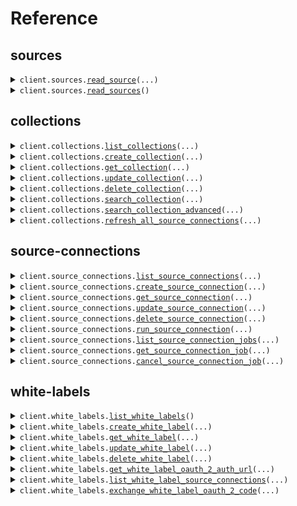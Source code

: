 # Reference
## sources
<details><summary><code>client.sources.<a href="src/airweave/sources/client.py">read_source</a>(...)</code></summary>
<dl>
<dd>

#### 📝 Description

<dl>
<dd>

<dl>
<dd>

Get detailed information about a specific data source connector.
</dd>
</dl>
</dd>
</dl>

#### 🔌 Usage

<dl>
<dd>

<dl>
<dd>

```python
from airweave import AirweaveSDK

client = AirweaveSDK(
    api_key="YOUR_API_KEY",
)
client.sources.read_source(
    short_name="short_name",
)

```
</dd>
</dl>
</dd>
</dl>

#### ⚙️ Parameters

<dl>
<dd>

<dl>
<dd>

**short_name:** `str` — Technical identifier of the source type (e.g., 'github', 'stripe', 'slack')
    
</dd>
</dl>

<dl>
<dd>

**request_options:** `typing.Optional[RequestOptions]` — Request-specific configuration.
    
</dd>
</dl>
</dd>
</dl>


</dd>
</dl>
</details>

<details><summary><code>client.sources.<a href="src/airweave/sources/client.py">read_sources</a>()</code></summary>
<dl>
<dd>

#### 📝 Description

<dl>
<dd>

<dl>
<dd>

List all available data source connectors.

<br/><br/>
Returns the complete catalog of source types that Airweave can connect to.
</dd>
</dl>
</dd>
</dl>

#### 🔌 Usage

<dl>
<dd>

<dl>
<dd>

```python
from airweave import AirweaveSDK

client = AirweaveSDK(
    api_key="YOUR_API_KEY",
)
client.sources.read_sources()

```
</dd>
</dl>
</dd>
</dl>

#### ⚙️ Parameters

<dl>
<dd>

<dl>
<dd>

**request_options:** `typing.Optional[RequestOptions]` — Request-specific configuration.
    
</dd>
</dl>
</dd>
</dl>


</dd>
</dl>
</details>

## collections
<details><summary><code>client.collections.<a href="src/airweave/collections/client.py">list_collections</a>(...)</code></summary>
<dl>
<dd>

#### 📝 Description

<dl>
<dd>

<dl>
<dd>

List all collections that belong to your organization.
</dd>
</dl>
</dd>
</dl>

#### 🔌 Usage

<dl>
<dd>

<dl>
<dd>

```python
from airweave import AirweaveSDK

client = AirweaveSDK(
    api_key="YOUR_API_KEY",
)
client.collections.list_collections()

```
</dd>
</dl>
</dd>
</dl>

#### ⚙️ Parameters

<dl>
<dd>

<dl>
<dd>

**skip:** `typing.Optional[int]` — Number of collections to skip for pagination
    
</dd>
</dl>

<dl>
<dd>

**limit:** `typing.Optional[int]` — Maximum number of collections to return (1-1000)
    
</dd>
</dl>

<dl>
<dd>

**request_options:** `typing.Optional[RequestOptions]` — Request-specific configuration.
    
</dd>
</dl>
</dd>
</dl>


</dd>
</dl>
</details>

<details><summary><code>client.collections.<a href="src/airweave/collections/client.py">create_collection</a>(...)</code></summary>
<dl>
<dd>

#### 📝 Description

<dl>
<dd>

<dl>
<dd>

Create a new collection.

The newly created collection is initially empty and does not contain any data
until you explicitly add source connections to it.
</dd>
</dl>
</dd>
</dl>

#### 🔌 Usage

<dl>
<dd>

<dl>
<dd>

```python
from airweave import AirweaveSDK

client = AirweaveSDK(
    api_key="YOUR_API_KEY",
)
client.collections.create_collection(
    name="Finance Data",
    readable_id="finance-data-reports",
)

```
</dd>
</dl>
</dd>
</dl>

#### ⚙️ Parameters

<dl>
<dd>

<dl>
<dd>

**name:** `str` — Human-readable display name for the collection. This appears in the UI and should clearly describe the data contained within (e.g., 'Finance Data').
    
</dd>
</dl>

<dl>
<dd>

**readable_id:** `typing.Optional[str]` — URL-safe unique identifier used in API endpoints. Must contain only lowercase letters, numbers, and hyphens. If not provided, it will be automatically generated from the collection name with a random suffix for uniqueness (e.g., 'finance-data-ab123').
    
</dd>
</dl>

<dl>
<dd>

**request_options:** `typing.Optional[RequestOptions]` — Request-specific configuration.
    
</dd>
</dl>
</dd>
</dl>


</dd>
</dl>
</details>

<details><summary><code>client.collections.<a href="src/airweave/collections/client.py">get_collection</a>(...)</code></summary>
<dl>
<dd>

#### 📝 Description

<dl>
<dd>

<dl>
<dd>

Retrieve a specific collection by its readable ID.
</dd>
</dl>
</dd>
</dl>

#### 🔌 Usage

<dl>
<dd>

<dl>
<dd>

```python
from airweave import AirweaveSDK

client = AirweaveSDK(
    api_key="YOUR_API_KEY",
)
client.collections.get_collection(
    readable_id="readable_id",
)

```
</dd>
</dl>
</dd>
</dl>

#### ⚙️ Parameters

<dl>
<dd>

<dl>
<dd>

**readable_id:** `str` — The unique readable identifier of the collection (e.g., 'finance-data-ab123')
    
</dd>
</dl>

<dl>
<dd>

**request_options:** `typing.Optional[RequestOptions]` — Request-specific configuration.
    
</dd>
</dl>
</dd>
</dl>


</dd>
</dl>
</details>

<details><summary><code>client.collections.<a href="src/airweave/collections/client.py">update_collection</a>(...)</code></summary>
<dl>
<dd>

#### 📝 Description

<dl>
<dd>

<dl>
<dd>

Update a collection's properties.

Modifies the display name of an existing collection.
Note that the readable ID cannot be changed after creation to maintain stable
API endpoints and preserve any existing integrations or bookmarks.
</dd>
</dl>
</dd>
</dl>

#### 🔌 Usage

<dl>
<dd>

<dl>
<dd>

```python
from airweave import AirweaveSDK

client = AirweaveSDK(
    api_key="YOUR_API_KEY",
)
client.collections.update_collection(
    readable_id="readable_id",
    name="Updated Finance Data",
)

```
</dd>
</dl>
</dd>
</dl>

#### ⚙️ Parameters

<dl>
<dd>

<dl>
<dd>

**readable_id:** `str` — The unique readable identifier of the collection to update
    
</dd>
</dl>

<dl>
<dd>

**name:** `typing.Optional[str]` — Updated display name for the collection. Must be between 4 and 64 characters.
    
</dd>
</dl>

<dl>
<dd>

**request_options:** `typing.Optional[RequestOptions]` — Request-specific configuration.
    
</dd>
</dl>
</dd>
</dl>


</dd>
</dl>
</details>

<details><summary><code>client.collections.<a href="src/airweave/collections/client.py">delete_collection</a>(...)</code></summary>
<dl>
<dd>

#### 📝 Description

<dl>
<dd>

<dl>
<dd>

Delete a collection and all associated data.

Permanently removes a collection from your organization including all synced data
from the destination systems. All source connections within this collection
will also be deleted as part of the cleanup process. This action cannot be undone.
</dd>
</dl>
</dd>
</dl>

#### 🔌 Usage

<dl>
<dd>

<dl>
<dd>

```python
from airweave import AirweaveSDK

client = AirweaveSDK(
    api_key="YOUR_API_KEY",
)
client.collections.delete_collection(
    readable_id="readable_id",
)

```
</dd>
</dl>
</dd>
</dl>

#### ⚙️ Parameters

<dl>
<dd>

<dl>
<dd>

**readable_id:** `str` — The unique readable identifier of the collection to delete
    
</dd>
</dl>

<dl>
<dd>

**request_options:** `typing.Optional[RequestOptions]` — Request-specific configuration.
    
</dd>
</dl>
</dd>
</dl>


</dd>
</dl>
</details>

<details><summary><code>client.collections.<a href="src/airweave/collections/client.py">search_collection</a>(...)</code></summary>
<dl>
<dd>

#### 📝 Description

<dl>
<dd>

<dl>
<dd>

Search across all data sources within the specified collection.

This GET endpoint provides basic search functionality. For advanced filtering
and options, use the POST /search endpoint.
</dd>
</dl>
</dd>
</dl>

#### 🔌 Usage

<dl>
<dd>

<dl>
<dd>

```python
from airweave import AirweaveSDK

client = AirweaveSDK(
    api_key="YOUR_API_KEY",
)
client.collections.search_collection(
    readable_id="readable_id",
    query="customer payment issues",
)

```
</dd>
</dl>
</dd>
</dl>

#### ⚙️ Parameters

<dl>
<dd>

<dl>
<dd>

**readable_id:** `str` — The unique readable identifier of the collection to search
    
</dd>
</dl>

<dl>
<dd>

**query:** `str` — The search query text to find relevant documents and data
    
</dd>
</dl>

<dl>
<dd>

**response_type:** `typing.Optional[ResponseType]` — Format of the response: 'raw' returns search results, 'completion' returns AI-generated answers
    
</dd>
</dl>

<dl>
<dd>

**limit:** `typing.Optional[int]` — Maximum number of results to return
    
</dd>
</dl>

<dl>
<dd>

**offset:** `typing.Optional[int]` — Number of results to skip for pagination
    
</dd>
</dl>

<dl>
<dd>

**recency_bias:** `typing.Optional[float]` — How much to weigh recency vs similarity (0..1). 0 = no recency effect; 1 = rank by recency only.
    
</dd>
</dl>

<dl>
<dd>

**request_options:** `typing.Optional[RequestOptions]` — Request-specific configuration.
    
</dd>
</dl>
</dd>
</dl>


</dd>
</dl>
</details>

<details><summary><code>client.collections.<a href="src/airweave/collections/client.py">search_collection_advanced</a>(...)</code></summary>
<dl>
<dd>

#### 📝 Description

<dl>
<dd>

<dl>
<dd>

Advanced search with comprehensive filtering and options.

This endpoint supports:
- Metadata filtering using Qdrant's native filter syntax
- Pagination with offset and limit
- Score threshold filtering
- Query expansion strategies (default: AUTO, generates up to 4 variations)
- Automatic filter extraction from natural language (default: ON)
- LLM-based result reranking (default: ON)

Default behavior:
- Query expansion: ON (AUTO strategy)
- Query interpretation: ON (extracts filters from natural language)
- Reranking: ON (improves relevance using LLM)
- Score threshold: None (no filtering)

To disable features, explicitly set:
- enable_reranking: false
- enable_query_interpretation: false
- expansion_strategy: "no_expansion"
</dd>
</dl>
</dd>
</dl>

#### 🔌 Usage

<dl>
<dd>

<dl>
<dd>

```python
from airweave import AirweaveSDK, FieldCondition, Filter

client = AirweaveSDK(
    api_key="YOUR_API_KEY",
)
client.collections.search_collection_advanced(
    readable_id="readable_id",
    query="customer payment issues",
    filter=Filter(
        must=FieldCondition(
            key="key",
        ),
    ),
    limit=10,
    score_threshold=0.7,
    response_type="completion",
)

```
</dd>
</dl>
</dd>
</dl>

#### ⚙️ Parameters

<dl>
<dd>

<dl>
<dd>

**readable_id:** `str` — The unique readable identifier of the collection to search
    
</dd>
</dl>

<dl>
<dd>

**query:** `str` — The search query text
    
</dd>
</dl>

<dl>
<dd>

**filter:** `typing.Optional[Filter]` — Qdrant native filter for metadata-based filtering
    
</dd>
</dl>

<dl>
<dd>

**offset:** `typing.Optional[int]` — Number of results to skip (DEFAULT: 0)
    
</dd>
</dl>

<dl>
<dd>

**limit:** `typing.Optional[int]` — Maximum number of results to return (DEFAULT: 20)
    
</dd>
</dl>

<dl>
<dd>

**score_threshold:** `typing.Optional[float]` — Minimum similarity score threshold (DEFAULT: None - no filtering)
    
</dd>
</dl>

<dl>
<dd>

**response_type:** `typing.Optional[ResponseType]` — Type of response - 'raw' or 'completion' (DEFAULT: 'raw')
    
</dd>
</dl>

<dl>
<dd>

**search_method:** `typing.Optional[SearchRequestSearchMethod]` — Search method to use (DEFAULT: 'hybrid' - combines neural + BM25)
    
</dd>
</dl>

<dl>
<dd>

**recency_bias:** `typing.Optional[float]` — How much document age penalizes the similarity score (0..1). 0 = no age penalty (pure similarity); 0.5 = old docs lose up to 50% of their score; 1 = old docs get zero score (pure recency). Applied as: score × (1 - bias + bias × age_factor). Works within top ~10,000 semantic matches. DEFAULT: 0.3
    
</dd>
</dl>

<dl>
<dd>

**expansion_strategy:** `typing.Optional[QueryExpansionStrategy]` — Query expansion strategy (DEFAULT: 'auto' - generates up to 4 query variations). Options: 'auto', 'llm', 'no_expansion'
    
</dd>
</dl>

<dl>
<dd>

**enable_reranking:** `typing.Optional[bool]` — Enable LLM-based reranking to improve result relevance (DEFAULT: True - enabled, set to False to disable)
    
</dd>
</dl>

<dl>
<dd>

**enable_query_interpretation:** `typing.Optional[bool]` — Enable automatic filter extraction from natural language query (DEFAULT: True - enabled, set to False to disable)
    
</dd>
</dl>

<dl>
<dd>

**request_options:** `typing.Optional[RequestOptions]` — Request-specific configuration.
    
</dd>
</dl>
</dd>
</dl>


</dd>
</dl>
</details>

<details><summary><code>client.collections.<a href="src/airweave/collections/client.py">refresh_all_source_connections</a>(...)</code></summary>
<dl>
<dd>

#### 📝 Description

<dl>
<dd>

<dl>
<dd>

Trigger data synchronization for all source connections in the collection.

The sync jobs run asynchronously in the background, so this endpoint
returns immediately with job details that you can use to track progress. You can
monitor the status of individual data synchronization using the source connection
endpoints.
</dd>
</dl>
</dd>
</dl>

#### 🔌 Usage

<dl>
<dd>

<dl>
<dd>

```python
from airweave import AirweaveSDK

client = AirweaveSDK(
    api_key="YOUR_API_KEY",
)
client.collections.refresh_all_source_connections(
    readable_id="readable_id",
)

```
</dd>
</dl>
</dd>
</dl>

#### ⚙️ Parameters

<dl>
<dd>

<dl>
<dd>

**readable_id:** `str` — The unique readable identifier of the collection to refresh
    
</dd>
</dl>

<dl>
<dd>

**request_options:** `typing.Optional[RequestOptions]` — Request-specific configuration.
    
</dd>
</dl>
</dd>
</dl>


</dd>
</dl>
</details>

## source-connections
<details><summary><code>client.source_connections.<a href="src/airweave/source_connections/client.py">list_source_connections</a>(...)</code></summary>
<dl>
<dd>

#### 📝 Description

<dl>
<dd>

<dl>
<dd>

List source connections across your organization.

By default, returns ALL source connections from every collection in your
organization. Use the 'collection' parameter to filter results to a specific
collection. This is useful for getting an overview of all your data sources
or managing connections within a particular collection.
</dd>
</dl>
</dd>
</dl>

#### 🔌 Usage

<dl>
<dd>

<dl>
<dd>

```python
from airweave import AirweaveSDK

client = AirweaveSDK(
    api_key="YOUR_API_KEY",
)
client.source_connections.list_source_connections()

```
</dd>
</dl>
</dd>
</dl>

#### ⚙️ Parameters

<dl>
<dd>

<dl>
<dd>

**collection:** `typing.Optional[str]` — Filter source connections by collection readable ID
    
</dd>
</dl>

<dl>
<dd>

**skip:** `typing.Optional[int]` — Number of source connections to skip for pagination
    
</dd>
</dl>

<dl>
<dd>

**limit:** `typing.Optional[int]` — Maximum number of source connections to return (1-1000)
    
</dd>
</dl>

<dl>
<dd>

**request_options:** `typing.Optional[RequestOptions]` — Request-specific configuration.
    
</dd>
</dl>
</dd>
</dl>


</dd>
</dl>
</details>

<details><summary><code>client.source_connections.<a href="src/airweave/source_connections/client.py">create_source_connection</a>(...)</code></summary>
<dl>
<dd>

#### 📝 Description

<dl>
<dd>

<dl>
<dd>

Create a new source connection to sync data into your collection.

**This endpoint only works for sources that do not use OAuth2.0.**
Sources that do use OAuth2.0 like Google Drive, Slack, or HubSpot must be
connected through the UI where you can complete the OAuth consent flow
or using Auth Providers (see [Auth Providers](/docs/auth-providers)).<br/><br/>

Credentials for a source have to be provided using the `auth_fields` field.
Currently, it is not automatically checked if the provided credentials are valid.
If they are not valid, the data synchronization will fail.<br/><br/>

Check the documentation of a specific source (for example
[Github](https://docs.airweave.ai/docs/connectors/github)) to see what kind
of authentication is used.
</dd>
</dl>
</dd>
</dl>

#### 🔌 Usage

<dl>
<dd>

<dl>
<dd>

```python
from airweave import AirweaveSDK

client = AirweaveSDK(
    api_key="YOUR_API_KEY",
)
client.source_connections.create_source_connection(
    name="Production Stripe Account",
    short_name="stripe",
)

```
</dd>
</dl>
</dd>
</dl>

#### ⚙️ Parameters

<dl>
<dd>

<dl>
<dd>

**name:** `str` — Human-readable name for the source connection. This helps you identify the connection in the UI and should clearly describe what data it connects to.
    
</dd>
</dl>

<dl>
<dd>

**short_name:** `str` — Technical identifier of the source type that determines which connector to use for data synchronization.
    
</dd>
</dl>

<dl>
<dd>

**description:** `typing.Optional[str]` — Optional detailed description of what this source connection provides. Use this to document the purpose, data types, or any special considerations for this connection.
    
</dd>
</dl>

<dl>
<dd>

**config_fields:** `typing.Optional[ConfigValues]` — Source-specific configuration parameters required for data extraction. These vary by source type and control how data is retrieved (e.g., database queries, API filters, file paths). Check the documentation of a specific source (for example [Github](https://docs.airweave.ai/docs/connectors/github)) to see what is required.
    
</dd>
</dl>

<dl>
<dd>

**collection:** `typing.Optional[str]` — Readable ID of the collection where synced data will be stored. If not provided, a new collection will be automatically created.
    
</dd>
</dl>

<dl>
<dd>

**cron_schedule:** `typing.Optional[str]` — Cron expression for automatic data synchronization schedule. If not provided, data will only sync when manually triggered. Use standard cron format: minute hour day month weekday.
    
</dd>
</dl>

<dl>
<dd>

**auth_fields:** `typing.Optional[ConfigValues]` — Authentication credentials required to access the data source. The required fields vary by source type. Check the documentation of a specific source (for example [Github](https://docs.airweave.ai/docs/connectors/github)) to see what is required.
    
</dd>
</dl>

<dl>
<dd>

**auth_provider:** `typing.Optional[str]` — Unique readable ID of a connected auth provider to use for authentication instead of providing auth_fields directly. When specified, credentials for the source will be obtained and refreshed automatically by Airweave interaction with the auth provider. To see which auth providers are supported and learn more about how to use them, check [this page](https://docs.airweave.ai/docs/auth-providers).
    
</dd>
</dl>

<dl>
<dd>

**auth_provider_config:** `typing.Optional[ConfigValues]` — Configuration for the auth provider when using auth_provider field. Required fields vary by auth provider. For Composio, use auth_config_id and  account_id to specify which integration and account from Composio you want to use to connect to the source.
    
</dd>
</dl>

<dl>
<dd>

**sync_immediately:** `typing.Optional[bool]` — Whether to start an initial data synchronization immediately after creating the connection.
    
</dd>
</dl>

<dl>
<dd>

**request_options:** `typing.Optional[RequestOptions]` — Request-specific configuration.
    
</dd>
</dl>
</dd>
</dl>


</dd>
</dl>
</details>

<details><summary><code>client.source_connections.<a href="src/airweave/source_connections/client.py">get_source_connection</a>(...)</code></summary>
<dl>
<dd>

#### 📝 Description

<dl>
<dd>

<dl>
<dd>

Retrieve a specific source connection by its ID.
</dd>
</dl>
</dd>
</dl>

#### 🔌 Usage

<dl>
<dd>

<dl>
<dd>

```python
from airweave import AirweaveSDK

client = AirweaveSDK(
    api_key="YOUR_API_KEY",
)
client.source_connections.get_source_connection(
    source_connection_id="source_connection_id",
)

```
</dd>
</dl>
</dd>
</dl>

#### ⚙️ Parameters

<dl>
<dd>

<dl>
<dd>

**source_connection_id:** `str` — The unique identifier of the source connection
    
</dd>
</dl>

<dl>
<dd>

**show_auth_fields:** `typing.Optional[bool]` — Whether to reveal authentication credentials.
    
</dd>
</dl>

<dl>
<dd>

**request_options:** `typing.Optional[RequestOptions]` — Request-specific configuration.
    
</dd>
</dl>
</dd>
</dl>


</dd>
</dl>
</details>

<details><summary><code>client.source_connections.<a href="src/airweave/source_connections/client.py">update_source_connection</a>(...)</code></summary>
<dl>
<dd>

#### 📝 Description

<dl>
<dd>

<dl>
<dd>

Update a source connection's properties.

Modify the configuration of an existing source connection including its name,
authentication credentials, configuration fields, sync schedule, or source-specific settings.
</dd>
</dl>
</dd>
</dl>

#### 🔌 Usage

<dl>
<dd>

<dl>
<dd>

```python
from airweave import AirweaveSDK

client = AirweaveSDK(
    api_key="YOUR_API_KEY",
)
client.source_connections.update_source_connection(
    source_connection_id="source_connection_id",
)

```
</dd>
</dl>
</dd>
</dl>

#### ⚙️ Parameters

<dl>
<dd>

<dl>
<dd>

**source_connection_id:** `str` — The unique identifier of the source connection to update
    
</dd>
</dl>

<dl>
<dd>

**name:** `typing.Optional[str]` — Updated name for the source connection. Must be between 4 and 42 characters.
    
</dd>
</dl>

<dl>
<dd>

**description:** `typing.Optional[str]` — Updated description of what this source connection provides.
    
</dd>
</dl>

<dl>
<dd>

**auth_fields:** `typing.Optional[SourceConnectionUpdateAuthFields]` — Updated authentication credentials for the data source. Provide new credentials to refresh or update authentication.
    
</dd>
</dl>

<dl>
<dd>

**config_fields:** `typing.Optional[ConfigValues]` — Source-specific configuration parameters required for data extraction. These vary by source type and control how data is retrieved (e.g., database queries, API filters, file paths). Check the documentation of a specific source (for example [Github](https://docs.airweave.ai/docs/connectors/github)) to see what is required.
    
</dd>
</dl>

<dl>
<dd>

**cron_schedule:** `typing.Optional[str]` — Updated cron expression for automatic synchronization schedule. Set to null to disable automatic syncing.
    
</dd>
</dl>

<dl>
<dd>

**connection_id:** `typing.Optional[str]` — Internal connection identifier. This is typically managed automatically and should not be modified manually.
    
</dd>
</dl>

<dl>
<dd>

**white_label_id:** `typing.Optional[str]` — ID of the white label integration. Used for custom OAuth integrations with your own branding.
    
</dd>
</dl>

<dl>
<dd>

**auth_provider:** `typing.Optional[str]` — Updated auth provider readable ID. Only relevant if the connection uses an auth provider.
    
</dd>
</dl>

<dl>
<dd>

**auth_provider_config:** `typing.Optional[typing.Dict[str, typing.Optional[typing.Any]]]` — Updated configuration for the auth provider. Only relevant if the connection uses an auth provider.
    
</dd>
</dl>

<dl>
<dd>

**request_options:** `typing.Optional[RequestOptions]` — Request-specific configuration.
    
</dd>
</dl>
</dd>
</dl>


</dd>
</dl>
</details>

<details><summary><code>client.source_connections.<a href="src/airweave/source_connections/client.py">delete_source_connection</a>(...)</code></summary>
<dl>
<dd>

#### 📝 Description

<dl>
<dd>

<dl>
<dd>

Delete a source connection and all associated data.

Permanently removes the source connection configuration and credentials.
By default, previously synced data remains in your destination systems for continuity.
Use delete_data=true to also remove all associated data from destination systems.
</dd>
</dl>
</dd>
</dl>

#### 🔌 Usage

<dl>
<dd>

<dl>
<dd>

```python
from airweave import AirweaveSDK

client = AirweaveSDK(
    api_key="YOUR_API_KEY",
)
client.source_connections.delete_source_connection(
    source_connection_id="source_connection_id",
)

```
</dd>
</dl>
</dd>
</dl>

#### ⚙️ Parameters

<dl>
<dd>

<dl>
<dd>

**source_connection_id:** `str` — The unique identifier of the source connection to delete
    
</dd>
</dl>

<dl>
<dd>

**request_options:** `typing.Optional[RequestOptions]` — Request-specific configuration.
    
</dd>
</dl>
</dd>
</dl>


</dd>
</dl>
</details>

<details><summary><code>client.source_connections.<a href="src/airweave/source_connections/client.py">run_source_connection</a>(...)</code></summary>
<dl>
<dd>

#### 📝 Description

<dl>
<dd>

<dl>
<dd>

Manually trigger a data sync for this source connection.

Starts an immediate synchronization job that extracts fresh data from your source,
transforms it according to your configuration, and updates the destination systems.
The job runs asynchronously and endpoint returns immediately with tracking information.
</dd>
</dl>
</dd>
</dl>

#### 🔌 Usage

<dl>
<dd>

<dl>
<dd>

```python
from airweave import AirweaveSDK

client = AirweaveSDK(
    api_key="YOUR_API_KEY",
)
client.source_connections.run_source_connection(
    source_connection_id="source_connection_id",
)

```
</dd>
</dl>
</dd>
</dl>

#### ⚙️ Parameters

<dl>
<dd>

<dl>
<dd>

**source_connection_id:** `str` — The unique identifier of the source connection to sync
    
</dd>
</dl>

<dl>
<dd>

**access_token:** `typing.Optional[str]` — This parameter gives you the ability to start a sync job with an access token for an OAuth2.0 source directly instead of using the credentials that Airweave has stored for you. Learn more about direct token injection [here](https://docs.airweave.ai/direct-token-injection).
    
</dd>
</dl>

<dl>
<dd>

**request_options:** `typing.Optional[RequestOptions]` — Request-specific configuration.
    
</dd>
</dl>
</dd>
</dl>


</dd>
</dl>
</details>

<details><summary><code>client.source_connections.<a href="src/airweave/source_connections/client.py">list_source_connection_jobs</a>(...)</code></summary>
<dl>
<dd>

#### 📝 Description

<dl>
<dd>

<dl>
<dd>

List all sync jobs for a source connection.

Returns the complete history of data synchronization jobs including successful syncs,
failed attempts, and currently running operations.
</dd>
</dl>
</dd>
</dl>

#### 🔌 Usage

<dl>
<dd>

<dl>
<dd>

```python
from airweave import AirweaveSDK

client = AirweaveSDK(
    api_key="YOUR_API_KEY",
)
client.source_connections.list_source_connection_jobs(
    source_connection_id="source_connection_id",
)

```
</dd>
</dl>
</dd>
</dl>

#### ⚙️ Parameters

<dl>
<dd>

<dl>
<dd>

**source_connection_id:** `str` — The unique identifier of the source connection
    
</dd>
</dl>

<dl>
<dd>

**request_options:** `typing.Optional[RequestOptions]` — Request-specific configuration.
    
</dd>
</dl>
</dd>
</dl>


</dd>
</dl>
</details>

<details><summary><code>client.source_connections.<a href="src/airweave/source_connections/client.py">get_source_connection_job</a>(...)</code></summary>
<dl>
<dd>

#### 📝 Description

<dl>
<dd>

<dl>
<dd>

Get detailed information about a specific sync job.
</dd>
</dl>
</dd>
</dl>

#### 🔌 Usage

<dl>
<dd>

<dl>
<dd>

```python
from airweave import AirweaveSDK

client = AirweaveSDK(
    api_key="YOUR_API_KEY",
)
client.source_connections.get_source_connection_job(
    source_connection_id="source_connection_id",
    job_id="job_id",
)

```
</dd>
</dl>
</dd>
</dl>

#### ⚙️ Parameters

<dl>
<dd>

<dl>
<dd>

**source_connection_id:** `str` — The unique identifier of the source connection
    
</dd>
</dl>

<dl>
<dd>

**job_id:** `str` — The unique identifier of the sync job
    
</dd>
</dl>

<dl>
<dd>

**request_options:** `typing.Optional[RequestOptions]` — Request-specific configuration.
    
</dd>
</dl>
</dd>
</dl>


</dd>
</dl>
</details>

<details><summary><code>client.source_connections.<a href="src/airweave/source_connections/client.py">cancel_source_connection_job</a>(...)</code></summary>
<dl>
<dd>

#### 📝 Description

<dl>
<dd>

<dl>
<dd>

Cancel a running sync job.

Sends a cancellation signal to stop an in-progress data synchronization.
The job will complete its current operation and then terminate gracefully.
Only jobs in 'created', 'pending', or 'in_progress' states can be cancelled.
</dd>
</dl>
</dd>
</dl>

#### 🔌 Usage

<dl>
<dd>

<dl>
<dd>

```python
from airweave import AirweaveSDK

client = AirweaveSDK(
    api_key="YOUR_API_KEY",
)
client.source_connections.cancel_source_connection_job(
    source_connection_id="source_connection_id",
    job_id="job_id",
)

```
</dd>
</dl>
</dd>
</dl>

#### ⚙️ Parameters

<dl>
<dd>

<dl>
<dd>

**source_connection_id:** `str` — The unique identifier of the source connection
    
</dd>
</dl>

<dl>
<dd>

**job_id:** `str` — The unique identifier of the sync job to cancel
    
</dd>
</dl>

<dl>
<dd>

**request_options:** `typing.Optional[RequestOptions]` — Request-specific configuration.
    
</dd>
</dl>
</dd>
</dl>


</dd>
</dl>
</details>

## white-labels
<details><summary><code>client.white_labels.<a href="src/airweave/white_labels/client.py">list_white_labels</a>()</code></summary>
<dl>
<dd>

#### 📝 Description

<dl>
<dd>

<dl>
<dd>

List all white label integrations for your organization.

<br/><br/>
Returns all custom OAuth integrations configured with your own branding and
credentials. These integrations allow you to present OAuth consent screens with
your company name instead of Airweave.<br/><br/>**White label integrations only
work with OAuth2.0 sources** like Slack, Google Drive, or HubSpot that require
OAuth consent flows.
</dd>
</dl>
</dd>
</dl>

#### 🔌 Usage

<dl>
<dd>

<dl>
<dd>

```python
from airweave import AirweaveSDK

client = AirweaveSDK(
    api_key="YOUR_API_KEY",
)
client.white_labels.list_white_labels()

```
</dd>
</dl>
</dd>
</dl>

#### ⚙️ Parameters

<dl>
<dd>

<dl>
<dd>

**request_options:** `typing.Optional[RequestOptions]` — Request-specific configuration.
    
</dd>
</dl>
</dd>
</dl>


</dd>
</dl>
</details>

<details><summary><code>client.white_labels.<a href="src/airweave/white_labels/client.py">create_white_label</a>(...)</code></summary>
<dl>
<dd>

#### 📝 Description

<dl>
<dd>

<dl>
<dd>

Create a new white label integration.

<br/><br/>
**This only works for sources that use OAuth2.0 authentication** like Slack,
Google Drive, GitHub, or HubSpot.<br/><br/>Sets up a custom OAuth integration
using your own OAuth application credentials and branding. Once created,
customers will see your company name during OAuth consent flows instead of
Airweave. This requires you to have already configured your own OAuth
application with the target service provider.
</dd>
</dl>
</dd>
</dl>

#### 🔌 Usage

<dl>
<dd>

<dl>
<dd>

```python
from airweave import AirweaveSDK

client = AirweaveSDK(
    api_key="YOUR_API_KEY",
)
client.white_labels.create_white_label(
    name="Customer Portal Slack Integration",
    source_short_name="slack",
    redirect_url="https://yourapp.com/auth/slack/callback",
    client_id="1234567890.1234567890123",
    client_secret="abcdefghijklmnopqrstuvwxyz123456",
    allowed_origins="https://yourapp.com,https://app.yourapp.com",
)

```
</dd>
</dl>
</dd>
</dl>

#### ⚙️ Parameters

<dl>
<dd>

<dl>
<dd>

**name:** `str` — Human-readable name for the white label integration. This helps you identify the integration in the UI and should clearly describe its purpose (e.g., 'Customer Portal Slack Integration', 'Enterprise Google Drive Access').
    
</dd>
</dl>

<dl>
<dd>

**source_short_name:** `str` — Technical identifier of the source type that this integration supports (e.g., 'slack', 'google_drive', 'github'). This determines which service provider the OAuth integration connects to.
    
</dd>
</dl>

<dl>
<dd>

**redirect_url:** `str` — OAuth2 callback URL where users are redirected after completing authentication. This must be a valid HTTPS URL that your application can handle to receive the authorization code.
    
</dd>
</dl>

<dl>
<dd>

**client_id:** `str` — OAuth2 client identifier provided by the service provider. This identifies your application during the OAuth consent flow and must match the client ID configured in the service provider's developer console.
    
</dd>
</dl>

<dl>
<dd>

**client_secret:** `str` — OAuth2 client secret from your registered application. This is used to securely authenticate your application when exchanging authorization codes for access tokens. Keep this value secure and never expose it in client-side code.
    
</dd>
</dl>

<dl>
<dd>

**allowed_origins:** `str` — Comma-separated list of allowed domains for OAuth flows and CORS. This prevents unauthorized websites from using your OAuth credentials and should include all domains where your application is hosted.
    
</dd>
</dl>

<dl>
<dd>

**request_options:** `typing.Optional[RequestOptions]` — Request-specific configuration.
    
</dd>
</dl>
</dd>
</dl>


</dd>
</dl>
</details>

<details><summary><code>client.white_labels.<a href="src/airweave/white_labels/client.py">get_white_label</a>(...)</code></summary>
<dl>
<dd>

#### 📝 Description

<dl>
<dd>

<dl>
<dd>

Retrieve a specific white label integration by its ID.
</dd>
</dl>
</dd>
</dl>

#### 🔌 Usage

<dl>
<dd>

<dl>
<dd>

```python
from airweave import AirweaveSDK

client = AirweaveSDK(
    api_key="YOUR_API_KEY",
)
client.white_labels.get_white_label(
    white_label_id="white_label_id",
)

```
</dd>
</dl>
</dd>
</dl>

#### ⚙️ Parameters

<dl>
<dd>

<dl>
<dd>

**white_label_id:** `str` — The unique identifier of the white label integration
    
</dd>
</dl>

<dl>
<dd>

**request_options:** `typing.Optional[RequestOptions]` — Request-specific configuration.
    
</dd>
</dl>
</dd>
</dl>


</dd>
</dl>
</details>

<details><summary><code>client.white_labels.<a href="src/airweave/white_labels/client.py">update_white_label</a>(...)</code></summary>
<dl>
<dd>

#### 📝 Description

<dl>
<dd>

<dl>
<dd>

Update a white label integration's configuration.
</dd>
</dl>
</dd>
</dl>

#### 🔌 Usage

<dl>
<dd>

<dl>
<dd>

```python
from airweave import AirweaveSDK

client = AirweaveSDK(
    api_key="YOUR_API_KEY",
)
client.white_labels.update_white_label(
    white_label_id="white_label_id",
    name="Updated Customer Portal Integration",
    redirect_url="https://v2.yourapp.com/auth/slack/callback",
    allowed_origins="https://v2.yourapp.com,https://api.yourapp.com",
)

```
</dd>
</dl>
</dd>
</dl>

#### ⚙️ Parameters

<dl>
<dd>

<dl>
<dd>

**white_label_id:** `str` — The unique identifier of the white label integration to update
    
</dd>
</dl>

<dl>
<dd>

**name:** `typing.Optional[str]` — Updated name for the white label integration.
    
</dd>
</dl>

<dl>
<dd>

**redirect_url:** `typing.Optional[str]` — Updated OAuth callback URL. Must be a valid HTTPS URL that matches your OAuth application configuration.
    
</dd>
</dl>

<dl>
<dd>

**client_id:** `typing.Optional[str]` — Updated OAuth2 client ID. Must match the client ID in your service provider's developer console.
    
</dd>
</dl>

<dl>
<dd>

**client_secret:** `typing.Optional[str]` — Updated OAuth2 client secret. This will replace the existing secret and affect all future OAuth flows.
    
</dd>
</dl>

<dl>
<dd>

**allowed_origins:** `typing.Optional[str]` — Updated comma-separated list of allowed domains for OAuth flows.
    
</dd>
</dl>

<dl>
<dd>

**request_options:** `typing.Optional[RequestOptions]` — Request-specific configuration.
    
</dd>
</dl>
</dd>
</dl>


</dd>
</dl>
</details>

<details><summary><code>client.white_labels.<a href="src/airweave/white_labels/client.py">delete_white_label</a>(...)</code></summary>
<dl>
<dd>

#### 📝 Description

<dl>
<dd>

<dl>
<dd>

Delete a white label integration.

<br/><br/>
Permanently removes the white label configuration and OAuth credentials.
Existing source connections created through this integration will continue to work,
but no new OAuth flows can be initiated until a new white label integration is created.
</dd>
</dl>
</dd>
</dl>

#### 🔌 Usage

<dl>
<dd>

<dl>
<dd>

```python
from airweave import AirweaveSDK

client = AirweaveSDK(
    api_key="YOUR_API_KEY",
)
client.white_labels.delete_white_label(
    white_label_id="white_label_id",
)

```
</dd>
</dl>
</dd>
</dl>

#### ⚙️ Parameters

<dl>
<dd>

<dl>
<dd>

**white_label_id:** `str` — The unique identifier of the white label integration to delete
    
</dd>
</dl>

<dl>
<dd>

**request_options:** `typing.Optional[RequestOptions]` — Request-specific configuration.
    
</dd>
</dl>
</dd>
</dl>


</dd>
</dl>
</details>

<details><summary><code>client.white_labels.<a href="src/airweave/white_labels/client.py">get_white_label_oauth_2_auth_url</a>(...)</code></summary>
<dl>
<dd>

#### 📝 Description

<dl>
<dd>

<dl>
<dd>

Generate a branded OAuth2 authorization URL for customer authentication.

<br/><br/>
Creates the OAuth consent URL that customers should be redirected to for
authentication. The OAuth consent screen will display your company name and
branding instead of Airweave.
</dd>
</dl>
</dd>
</dl>

#### 🔌 Usage

<dl>
<dd>

<dl>
<dd>

```python
from airweave import AirweaveSDK

client = AirweaveSDK(
    api_key="YOUR_API_KEY",
)
client.white_labels.get_white_label_oauth_2_auth_url(
    white_label_id="white_label_id",
)

```
</dd>
</dl>
</dd>
</dl>

#### ⚙️ Parameters

<dl>
<dd>

<dl>
<dd>

**white_label_id:** `str` — The unique identifier of the white label integration
    
</dd>
</dl>

<dl>
<dd>

**request_options:** `typing.Optional[RequestOptions]` — Request-specific configuration.
    
</dd>
</dl>
</dd>
</dl>


</dd>
</dl>
</details>

<details><summary><code>client.white_labels.<a href="src/airweave/white_labels/client.py">list_white_label_source_connections</a>(...)</code></summary>
<dl>
<dd>

#### 📝 Description

<dl>
<dd>

<dl>
<dd>

List all source connections created through a specific white label integration.

<br/><br/>
Returns source connections that were established using this white label's OAuth flow.
</dd>
</dl>
</dd>
</dl>

#### 🔌 Usage

<dl>
<dd>

<dl>
<dd>

```python
from airweave import AirweaveSDK

client = AirweaveSDK(
    api_key="YOUR_API_KEY",
)
client.white_labels.list_white_label_source_connections(
    white_label_id="white_label_id",
)

```
</dd>
</dl>
</dd>
</dl>

#### ⚙️ Parameters

<dl>
<dd>

<dl>
<dd>

**white_label_id:** `str` — The unique identifier of the white label integration
    
</dd>
</dl>

<dl>
<dd>

**request_options:** `typing.Optional[RequestOptions]` — Request-specific configuration.
    
</dd>
</dl>
</dd>
</dl>


</dd>
</dl>
</details>

<details><summary><code>client.white_labels.<a href="src/airweave/white_labels/client.py">exchange_white_label_oauth_2_code</a>(...)</code></summary>
<dl>
<dd>

#### 📝 Description

<dl>
<dd>

<dl>
<dd>

Complete the OAuth flow and create a source connection.

<br/><br/>
**This is the core endpoint that converts OAuth authorization codes into working
source connections.**<br/><br/>The OAuth credentials are obtained automatically
from the authorization code - you do not need to provide auth_fields. The white
label integration is automatically linked to the created source connection for
tracking and branding purposes.
</dd>
</dl>
</dd>
</dl>

#### 🔌 Usage

<dl>
<dd>

<dl>
<dd>

```python
from airweave import AirweaveSDK

client = AirweaveSDK(
    api_key="YOUR_API_KEY",
)
client.white_labels.exchange_white_label_oauth_2_code(
    white_label_id="white_label_id",
    code="4/P7q7W91a-oMsCeLvIaQm6bTrgtp7",
)

```
</dd>
</dl>
</dd>
</dl>

#### ⚙️ Parameters

<dl>
<dd>

<dl>
<dd>

**white_label_id:** `str` — The unique identifier of the white label integration
    
</dd>
</dl>

<dl>
<dd>

**code:** `str` — The OAuth2 authorization code received from the OAuth callback after customer authentication
    
</dd>
</dl>

<dl>
<dd>

**source_connection_in:** `typing.Optional[SourceConnectionCreateWithWhiteLabel]` — Optional configuration for the source connection. If not provided, a source connection will be created automatically with default settings. The white label integration is automatically linked to the source connection.
    
</dd>
</dl>

<dl>
<dd>

**request_options:** `typing.Optional[RequestOptions]` — Request-specific configuration.
    
</dd>
</dl>
</dd>
</dl>


</dd>
</dl>
</details>


